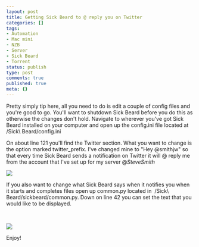 ```yaml
---
layout: post
title: Getting Sick Beard to @ reply you on Twitter
categories: []
tags:
- Automation
- Mac mini
- NZB
- Server
- Sick Beard
- Torrent
status: publish
type: post
comments: true
published: true
meta: {}
---
```

Pretty simply tip here, all you need to do is edit a couple of config files and you're good to go. You'll want to shutdown Sick Beard before you do this as otherwise the changes don't hold. Navigate to wherever you've got Sick Beard installed on your computer and open up the config.ini file located at /Sick\ Beard/config.ini

On about line 121 you'll find the Twitter section. What you want to change is the option marked twitter_prefix. I've changed mine to "Hey @smithjw" so that every time Sick Beard sends a notification on Twitter it will @ reply me from the account that I've set up for my server @_SteveSmith_

![](/static/4f331d1f8754c7ec090e554a/50fe1c99e4b01c920a89f452/50fe1c99e4b01c920a89f4a5/1321080398553/config.ini.png/1000w)

If you also want to change what Sick Beard says when it notifies you when it starts and completes files open up common.py located in  /Sick\ Beard/sickbeard/common.py. Down on line 42 you can set the text that you would like to be displayed.

 

![](/static/4f331d1f8754c7ec090e554a/50fe1c99e4b01c920a89f452/50fe1c99e4b01c920a89f4a6/1321080421047/common.py.png/1000w)

Enjoy!
